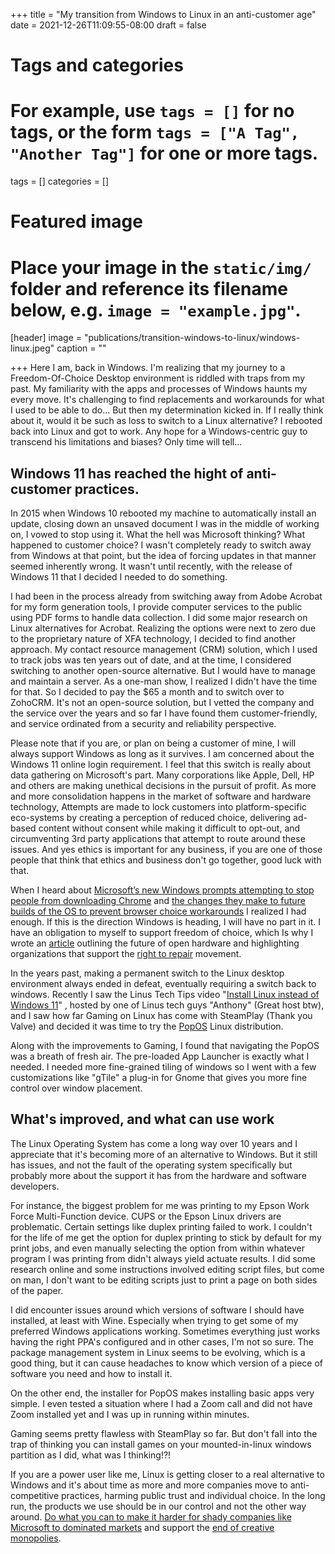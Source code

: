 +++
title = "My transition from Windows to Linux in an anti-customer age"
date = 2021-12-26T11:09:55-08:00
draft = false

# Tags and categories
# For example, use `tags = []` for no tags, or the form `tags = ["A Tag", "Another Tag"]` for one or more tags.
tags = []
categories = []

# Featured image
# Place your image in the `static/img/` folder and reference its filename below, e.g. `image = "example.jpg"`.
[header]
image = "publications/transition-windows-to-linux/windows-linux.jpeg"
caption = ""

+++
Here I am, back in Windows. I'm realizing that my journey to a Freedom-Of-Choice Desktop environment is riddled with traps from my past. My familiarity with the apps and processes of Windows haunts my every move. It's challenging  to find replacements and workarounds for what I used to be able to do... But then my determination kicked in. If I really think about it, would it be such as loss to switch to a Linux alternative? I rebooted back into Linux and got to work. Any hope for a Windows-centric  guy to transcend his limitations and biases? Only time will tell...

## Windows 11 has reached the hight of anti-customer practices.

In 2015 when Windows 10 rebooted my machine to automatically install an update, closing down an unsaved document I was in the middle of working on, I vowed to stop using it. What the hell was Microsoft thinking? What happened to customer choice? I wasn't completely ready to switch away from Windows at that point, but the idea of forcing updates in that manner seemed inherently wrong. It wasn't until recently, with the release of Windows 11 that I decided I needed to do something.

I had been in the process already from switching away from Adobe Acrobat for my form generation tools, I provide computer services to the public using PDF forms to handle data collection. I did some major research on Linux alternatives for Acrobat. Realizing the options were next to zero due to the proprietary nature of XFA technology, I decided to find another approach. My contact resource management (CRM) solution, which I used to track jobs was ten years out of date, and at the time, I considered switching to another open-source alternative. But I would have to manage and maintain a server. As a one-man show, I realized I didn't have the time for that. So I decided to pay the $65 a month and to switch over to ZohoCRM. It's not an open-source solution, but I vetted the company and the service over the years and so far I have found them customer-friendly, and service ordinated from a security and reliability perspective. 

Please note that if you are, or plan on being a customer of mine, I will always support Windows as long as it survives. I am concerned about the Windows 11 online login requirement. I feel that this switch is really about data gathering on Microsoft's part. Many corporations like Apple, Dell, HP and others are making unethical decisions in the pursuit of profit. As more and more consolidation happens in the market of software and hardware technology, Attempts are made to lock customers into platform-specific eco-systems by creating a perception of reduced choice, delivering ad-based content without consent while making it difficult to opt-out, and circumventing 3rd party applications that attempt to route around these issues. And yes ethics is important for any business, if you are one of those people that think that ethics and business don't go together, good luck with that. 

When I heard about [Microsoft’s new Windows prompts attempting to stop people from downloading Chrome](https://www.theverge.com/2021/12/2/22813733/microsoft-windows-edge-download-chrome-prompts) and [the changes they make to future builds of the OS to prevent browser choice workarounds](https://borncity.com/win/2021/11/12/windows-11-microsoft-erzwingt-edge-browser-in-protokollen/) I realized I had enough. If this is the direction Windows is heading, I will have no part in it. I have an obligation to myself to support freedom of choice, which Is why I wrote an [article](https://www.scottrlarson.com/publications/publication-future-of-repairability/) outlining the future of open hardware and highlighting organizations that support the [right to repair](https://www.repair.org/stand-up) movement.

In the years past, making a permanent switch to the Linux desktop environment always ended in defeat, eventually requiring a switch back to windows. Recently I saw the Linus Tech Tips video "[Install Linux instead of Windows 11](https://www.youtube.com/watch?v=_Ua-d9OeUOg)" , hosted by one of Linus tech guys "Anthony" (Great host btw), and I saw how far Gaming on Linux has come with SteamPlay (Thank you Valve) and decided it was time to try the [PopOS](https://pop.system76.com/) Linux distribution. 

Along with the improvements to Gaming, I found that navigating the PopOS was a breath of fresh air. The pre-loaded App Launcher is exactly what I needed. I needed more fine-grained tiling of windows so I went with a few customizations like "gTile" a plug-in for Gnome that gives you more fine control over window placement.

## What's improved, and what can use work

The Linux Operating System has come a long way over 10 years and I appreciate that it's becoming more of an alternative to Windows. But it still has issues, and not the fault of the operating system specifically but probably more about the support it has from the hardware and software developers.

For instance, the biggest problem for me was printing to my Epson Work Force Multi-Function device. CUPS or the Epson Linux drivers are problematic. Certain settings like duplex printing failed to work. I couldn't for the life of me get the option for duplex printing to stick by default for my print jobs, and even manually selecting the option from within whatever program I was printing from didn't always yield actuate results. I did some research online and some instructions involved editing script files, but come on man, I don't want to be editing scripts just to print a page on both sides of the paper.

I did encounter issues around which versions of software I should have installed, at least with Wine. Especially when trying to get some of my preferred Windows applications working. Sometimes everything just works having the right PPA's configured and in other cases, I'm not so sure. The package management system in Linux seems to be evolving, which is a good thing, but it can cause headaches to know which version of a piece of software you need and how to install it.

On the other end, the installer for PopOS makes installing basic apps very simple. I even tested a situation where I had a Zoom call and did not have Zoom installed yet and I was up in running within minutes.

Gaming seems pretty flawless with SteamPlay so far. But don't fall into the trap of thinking you can install games on your mounted-in-linux windows partition as I did, what was I thinking!?!

If you are a power user like me, Linux is getting closer to a real alternative to Windows and it's about time as more and more companies move to anti-competitive practices, harming public trust and individual choice. In the long run, the products we use should be in our control and not the other way around. [Do what you can to make it harder for shady companies like Microsoft to dominated markets](https://www.fightforthefuture.org/) and support the [end of creative monopolies](https://www.endcreativemonopolies.com/).